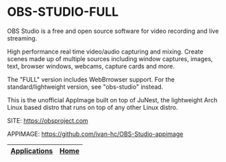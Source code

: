 # OBS-STUDIO-FULL

 OBS Studio is a free and open source software for video recording and live  streaming.
 
 High performance real time video/audio capturing and mixing. Create scenes  made up of multiple sources including window captures, images, text, browser  windows, webcams, capture cards and more.
 
 The "FULL" version includes WebBrrowser support. For the standard/lightweight version, see "obs-studio" instead.
 
 This is the unofficial AppImage built on top of JuNest, the lightweight Arch Linux based distro that runs on top of any other Linux distro.
 
 SITE: https://obsproject.com

 APPIMAGE: https://github.com/ivan-hc/OBS-Studio-appimage

 | [Applications](https://portable-linux-apps.github.io/apps.html) | [Home](https://portable-linux-apps.github.io)
 | --- | --- |
